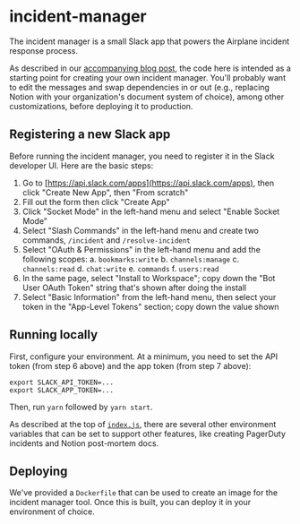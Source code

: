 # incident-manager

The incident manager is a small Slack app that powers the Airplane incident
response process.

As described in our [accompanying blog post](https://www.airplane.dev/blog),
the code here is intended as a starting point for creating your own incident manager.
You'll probably want to edit the messages and swap dependencies in or out
(e.g., replacing Notion with your organization's document system of choice), among other customizations, before deploying it to production.

## Registering a new Slack app

Before running the incident manager, you need to register it in the Slack developer UI.
Here are the basic steps:

1. Go to [https://api.slack.com/apps](https://api.slack.com/apps), then click
   "Create New App", then "From scratch"
2. Fill out the form then click "Create App"
3. Click "Socket Mode" in the left-hand menu and select "Enable Socket Mode"
4. Select "Slash Commands" in the left-hand menu and create two commands, `/incident`
   and `/resolve-incident`
5. Select "OAuth & Permissions" in the left-hand menu and add the following scopes:
   a. `bookmarks:write`
   b. `channels:manage`
   c. `channels:read`
   d. `chat:write`
   e. `commands`
   f. `users:read`
6. In the same page, select "Install to Workspace"; copy down the "Bot User OAuth Token"
   string that's shown after doing the install
7. Select "Basic Information" from the left-hand menu, then select your token in the
   "App-Level Tokens" section; copy down the value shown

## Running locally

First, configure your environment. At a minimum, you need to set the API token
(from step 6 above) and the app token (from step 7 above):

```
export SLACK_API_TOKEN=...
export SLACK_APP_TOKEN=...
```

Then, run `yarn` followed by `yarn start`.

As described at the top of [`index.js`](/incident-manager/index.js), there are
several other environment variables that can be set to support other features, like
creating PagerDuty incidents and Notion post-mortem docs.

## Deploying

We've provided a `Dockerfile` that can be used to create an image for the
incident manager tool. Once this is built, you can deploy it in your environment
of choice.
